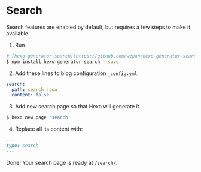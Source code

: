 # Search

Search features are enabled by default, but requires a few steps to make it available.

1. Run
  ```sh
  # [hexo-generator-search](https://github.com/wzpan/hexo-generator-search)
  $ npm install hexo-generator-search --save
  ```
2. Add these lines to blog configuration `_config.yml`:
  ```yml
  search:
    path: search.json
    content: false
  ```
3. Add new search page so that Hexo will generate it.
  ```sh
  $ hexo new page 'search'
  ```
4. Replace all its content with:
  ```markdown
  ---
  type: search
  ---
  ```

Done! Your search page is ready at `/search/`.
